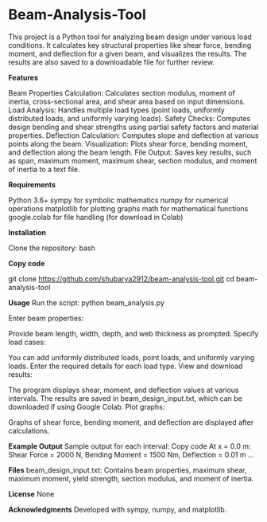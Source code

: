 # Beam-Analysis-Tool
This project is a Python tool for analyzing beam design under various load conditions. It calculates key structural properties like shear force, bending moment, and deflection for a given beam, and visualizes the results. The results are also saved to a downloadable file for further review.

**Features**

Beam Properties Calculation: Calculates section modulus, moment of inertia, cross-sectional area, and shear area based on input dimensions.
Load Analysis: Handles multiple load types (point loads, uniformly distributed loads, and uniformly varying loads).
Safety Checks: Computes design bending and shear strengths using partial safety factors and material properties.
Deflection Calculation: Computes slope and deflection at various points along the beam.
Visualization: Plots shear force, bending moment, and deflection along the beam length.
File Output: Saves key results, such as span, maximum moment, maximum shear, section modulus, and moment of inertia to a text file.

**Requirements**

Python 3.6+
sympy for symbolic mathematics
numpy for numerical operations
matplotlib for plotting graphs
math for mathematical functions
google.colab for file handling (for download in Colab)

**Installation**

Clone the repository:
bash

**Copy code**

git clone https://github.com/shubarya2912/beam-analysis-tool.git
cd beam-analysis-tool

**Usage**
Run the script:
python beam_analysis.py

Enter beam properties:

Provide beam length, width, depth, and web thickness as prompted.
Specify load cases:

You can add uniformly distributed loads, point loads, and uniformly varying loads.
Enter the required details for each load type.
View and download results:

The program displays shear, moment, and deflection values at various intervals.
The results are saved in beam_design_input.txt, which can be downloaded if using Google Colab.
Plot graphs:

Graphs of shear force, bending moment, and deflection are displayed after calculations.

**Example Output**
Sample output for each interval:
Copy code
At x = 0.0 m: Shear Force = 2000 N, Bending Moment = 1500 Nm, Deflection = 0.01 m
...

**Files**
beam_design_input.txt: Contains beam properties, maximum shear, maximum moment, yield strength, section modulus, and moment of inertia.

**License**
None

**Acknowledgments**
Developed with sympy, numpy, and matplotlib.
